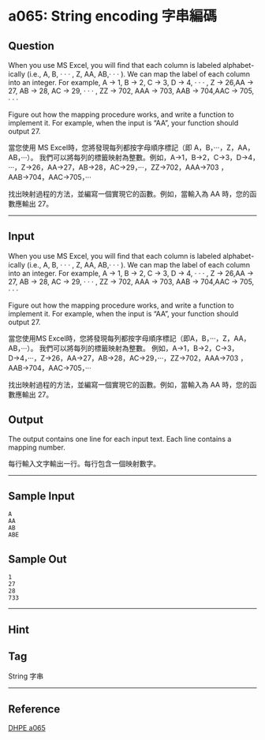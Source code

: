 # a065: String encoding 字串編碼

## Question
When you use MS Excel, you will ﬁnd that each column is labeled alphabet-ically (i.e., A, B, · · · , Z, AA, AB,· · · ). We can map the label of each column into an integer. For example, A → 1, B → 2, C → 3, D → 4, · · · , Z → 26,AA → 27, AB → 28, AC → 29, · · · , ZZ → 702, AAA → 703, AAB → 704,AAC → 705, · · ·

Figure out how the mapping procedure works, and write a function to implement it. For example, when the input is “AA”, your function should output 27.

當您使用 MS Excel時，您將發現每列都按字母順序標記（即 A，B，···，Z，AA，AB，···）。 我們可以將每列的標籤映射為整數。例如，A→1，B→2，C→3，D→4，···，Z→26，AA→27，AB→28，AC→29，···，ZZ→702，AAA→703 ，AAB→704，AAC→705，···

找出映射過程的方法，並編寫一個實現它的函數。例如，當輸入為 AA 時，您的函數應輸出 27。

---

## Input
When you use MS Excel, you will ﬁnd that each column is labeled alphabet-ically (i.e., A, B, · · · , Z, AA, AB,· · · ). We can map the label of each column into an integer. For example, A → 1, B → 2, C → 3, D → 4, · · · , Z → 26,AA → 27, AB → 28, AC → 29, · · · , ZZ → 702, AAA → 703, AAB → 704,AAC → 705, · · ·

Figure out how the mapping procedure works, and write a function to implement it. For example, when the input is “AA”, your function should output 27.

當您使用MS Excel時，您將發現每列都按字母順序標記（即A，B，···，Z，AA，AB，···）。 我們可以將每列的標籤映射為整數。 例如，A→1，B→2，C→3，D→4，···，Z→26，AA→27，AB→28，AC→29，···，ZZ→702，AAA→703 ，AAB→704，AAC→705，···

找出映射過程的方法，並編寫一個實現它的函數。例如，當輸入為 AA 時，您的函數應輸出 27。

## Output
The output contains one line for each input text. Each line contains a mapping number.

每行輸入文字輸出一行。每行包含一個映射數字。

---

## Sample Input
```
A
AA
AB
ABE
```

## Sample Out
```
1
27
28
733
```

---

## Hint

## Tag
String 字串

---
## Reference
[DHPE a065](http://134.208.12.72/ShowProblem?problemid=a065)